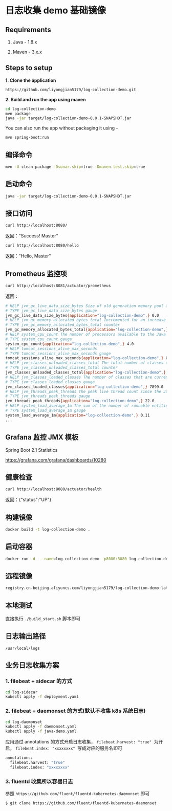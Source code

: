 # 日志收集 demo 基础镜像

## Requirements

1. Java - 1.8.x

2. Maven - 3.x.x

## Steps to setup

**1. Clone the application**

```bash
https://github.com/liyongjian5179/log-collection-demo.git
```

**2. Build and run the app using maven**

```bash
cd log-collection-demo
mvn package
java -jar target/log-collection-demo-0.0.1-SNAPSHOT.jar
```

You can also run the app without packaging it using -

```bash
mvn spring-boot:run
```

## 编译命令

```bash
mvn -U clean package -Dsonar.skip=true -Dmaven.test.skip=true
```

## 启动命令

```bash
java -jar target/log-collection-demo-0.0.1-SNAPSHOT.jar
```

## 接口访问

```bash
curl http://localhost:8080/
```

返回："Success! Master"

```bash
curl http://localhost:8080/hello
```

返回："Hello, Master"

## Prometheus 监控项
```bash
curl http://localhost:8081/actuator/prometheus
```
返回：
```bash
# HELP jvm_gc_live_data_size_bytes Size of old generation memory pool after a full GC
# TYPE jvm_gc_live_data_size_bytes gauge
jvm_gc_live_data_size_bytes{application="log-collection-demo",} 0.0
# HELP jvm_gc_memory_allocated_bytes_total Incremented for an increase in the size of the young generation memory pool after one GC to before the next
# TYPE jvm_gc_memory_allocated_bytes_total counter
jvm_gc_memory_allocated_bytes_total{application="log-collection-demo",} 5.4525952E7
# HELP system_cpu_count The number of processors available to the Java virtual machine
# TYPE system_cpu_count gauge
system_cpu_count{application="log-collection-demo",} 4.0
# HELP tomcat_sessions_alive_max_seconds  
# TYPE tomcat_sessions_alive_max_seconds gauge
tomcat_sessions_alive_max_seconds{application="log-collection-demo",} 0.0
# HELP jvm_classes_unloaded_classes_total The total number of classes unloaded since the Java virtual machine has started execution
# TYPE jvm_classes_unloaded_classes_total counter
jvm_classes_unloaded_classes_total{application="log-collection-demo",} 1.0
# HELP jvm_classes_loaded_classes The number of classes that are currently loaded in the Java virtual machine
# TYPE jvm_classes_loaded_classes gauge
jvm_classes_loaded_classes{application="log-collection-demo",} 7899.0
# HELP jvm_threads_peak_threads The peak live thread count since the Java virtual machine started or peak was reset
# TYPE jvm_threads_peak_threads gauge
jvm_threads_peak_threads{application="log-collection-demo",} 22.0
# HELP system_load_average_1m The sum of the number of runnable entities queued to available processors and the number of runnable entities running on the available processors averaged over a period of time
# TYPE system_load_average_1m gauge
system_load_average_1m{application="log-collection-demo",} 0.11
...
```

## Grafana 监控 JMX 模板
Spring Boot 2.1 Statistics

https://grafana.com/grafana/dashboards/10280

## 健康检查
```bash
curl http://localhost:8080/actuator/health
```
返回：{"status":"UP"}

## 构建镜像
```bash
docker build -t log-collection-demo .
```

## 启动容器
```bash
docker run -d  --name=log-collection-demo -p8080:8080 log-collection-demo
```

## 远程镜像
```bash
registry.cn-beijing.aliyuncs.com/liyongjian5179/log-collection-demo:latest
```

## 本地测试
直接执行 `./build_start.sh` 脚本即可

## 日志输出路径  
`/usr/local/logs`  

## 业务日志收集方案
### 1. filebeat + sidecar 的方式
```bash
cd log-sidecar
kubectl apply -f deployment.yaml
```

### 2. filebeat + daemonset 的方式(默认不收集 k8s 系统日志)
```bash
cd log-daemonset
kubectl apply -f daemonset.yaml
kubectl apply -f java-demo.yaml
```
应用通过 annotations 的方式开启日志收集，
    `filebeat.harvest: "true" `为开启，
    `filebeat.index: "xxxxxxxx" `写成对应的服务名即可  

```bash  
annotations:
  filebeat.harvest: "true"
  filebeat.index: "xxxxxxxx"
```

### 3. fluentd 收集所以容器日志  
参照 `https://github.com/fluent/fluentd-kubernetes-daemonset` 即可
```bash
$ git clone https://github.com/fluent/fluentd-kubernetes-daemonset
```




